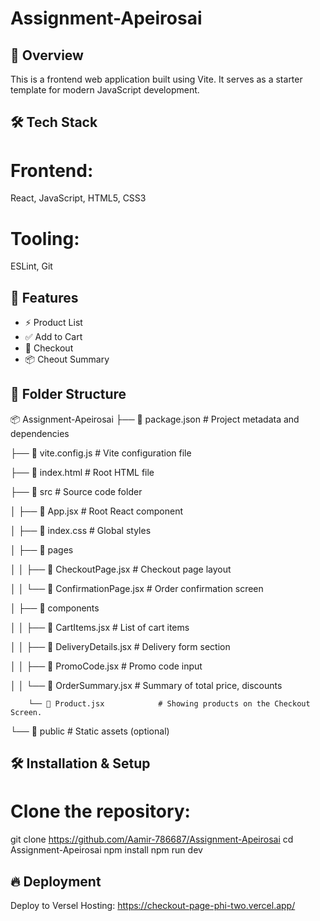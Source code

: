 # Assignment-Apeirosai

## 📌 Overview

This is a frontend web application built using Vite. It serves as a starter template for modern JavaScript development.

## 🛠️ Tech Stack

# Frontend:  
React, JavaScript, HTML5, CSS3

# Tooling:  
ESLint, Git

## 🚀 Features

- ⚡ Product List  
- ✅ Add to Cart 
- 📁 Checkout  
- 📦 Cheout Summary 

## 📂 Folder Structure

📦 Assignment-Apeirosai
├── 📜 package.json             # Project metadata and dependencies

├── 📜 vite.config.js           # Vite configuration file 

├── 📜 index.html               # Root HTML file

├── 📂 src                      # Source code folder

│   ├── 📜 App.jsx              # Root React component 

│   ├── 📜 index.css            # Global styles

│   ├── 📂 pages

│   │   ├── 📜 CheckoutPage.jsx       # Checkout page layout

│   │   └── 📜 ConfirmationPage.jsx   # Order confirmation screen

│   ├── 📂 components

│   │   ├── 📜 CartItems.jsx          # List of cart items

│   │   ├── 📜 DeliveryDetails.jsx    # Delivery form section

│   │   ├── 📜 PromoCode.jsx          # Promo code input

│   │   └── 📜 OrderSummary.jsx       # Summary of total price, discounts

        └── 📜 Product.jsx            # Showing products on the Checkout Screen. 
        
└── 📂 public                   # Static assets (optional)


## 🛠️ Installation & Setup

# Clone the repository:

git clone https://github.com/Aamir-786687/Assignment-Apeirosai
cd Assignment-Apeirosai
npm install
npm run dev

## 🔥 Deployment

Deploy to Versel Hosting: https://checkout-page-phi-two.vercel.app/
